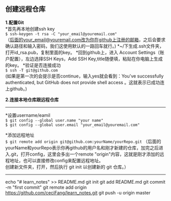 ## 创建远程仓库  
**1.配置Git**   
 *首先再本地创建ssh key  
 `$ ssh-keygen -t rsa -C "your_email@youremail.com" `  
 （后面的your_email@youremail.com改为你在github上注册的邮箱，之后会要求确认路径和输入密码，我们这使用默认的一路回车就行。)
 *~/下生成.ssh文件夹，打开id_rsa.pub，复制里面的key。
 *回到github上，进入 Account Settings（账户配置），左边选择SSH Keys，Add SSH Key,title随便填，粘贴在你电脑上生成的key。
 *验证是否连接成功  
 ` $ ssh -T git@github.com `  
 (如果是第一次的会提示是否continue，输入yes就会看到：You've successfully authenticated, but GitHub does not provide shell access 。这就表示已成功连上github。)
 
**2.连接本地仓库跟远程仓库**   
***
*设置username/eamil  
 `$ git config --global user.name "your name"`   
 `$ git config --global user.email "your_email@youremail.com"` 
 
*添加远程地址  
`$ git remote add origin git@github.com:yourName/yourRepo.git`
（后面的yourName和yourRepo表示你再github的用户名和刚才新建的仓库，加完之后进入.git，打开config，这里会多出一个remote "origin"内容，这就是刚才添加的远程地址，也可以直接修改config来配置远程地址。  
创建新文件夹，打开，然后执行 git init 以创建新的 git 仓库。）
***
echo "# learn_notes" >> README.md
git init
git add README.md
git commit -m "first commit"
git remote add origin https://github.com/ceciFang/learn_notes.git
git push -u origin master

